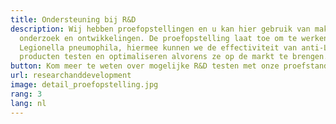 ```yaml
---
title: Ondersteuning bij R&D
description: Wij hebben proefopstellingen en u kan hier gebruik van maken voor
  onderzoek en ontwikkelingen. De proefopstelling laat toe om te werken met
  Legionella pneumophila, hiermee kunnen we de effectiviteit van anti-Legionella
  producten testen en optimaliseren alvorens ze op de markt te brengen.
button: Kom meer te weten over mogelijke R&D testen met onze proefstand
url: researchanddevelopment
image: detail_proefopstelling.jpg
rang: 3
lang: nl
---
```

